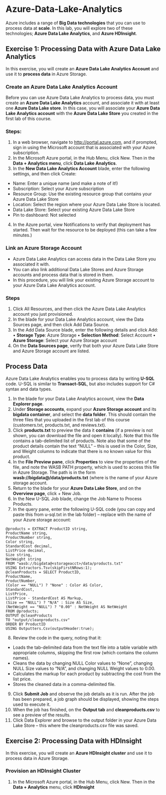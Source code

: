 # Azure-Data-Lake-Analytics
Azure includes a range of **Big Data technologies** that you can use to process data at **scale**. In this lab, you will explore two of these technologies; **Azure Data Lake Analytics**, and **Azure HDInsight**.

## Exercise 1: Processing Data with Azure Data Lake Analytics
In this exercise, you will create an **Azure Data Lake Analytics Account** and use it to **process data** in Azure Storage.

### Create an Azure Data Lake Analytics Account
Before you can use Azure Data Lake Analytics to process data, you must create an **Azure Data Lake Analytics** account, and associate it with at least one **Azure Data Lake store**. In this case, you will associate your **Azure Data Lake Analytics account** with the **Azure Data Lake Store** you created in the first lab of this course.

### Steps:
1. In a web browser, navigate to http://portal.azure.com, and if prompted, sign in using the Microsoft account that is associated with your Azure subscription.
2. In the Microsoft Azure portal, in the Hub Menu, click New. Then in the **Data + Analytics menu**, click **Data Lake Analytics**.
3. In the **New Data Lake Analytics Account** blade, enter the following settings, and then click Create:
- Name: Enter a unique name (and make a note of it!)
- Subscription: Select your Azure subscription
- Resource Group: Use the existing resource group that contains your Azure Data Lake Store
- Location: Select the region where your Azure Data Lake Store is located.
- Data Lake Store: Select your existing Azure Data Lake Store
- Pin to dashboard: Not selected
4. In the Azure portal, view Notifications to verify that deployment has started. Then wait for the resource to be deployed (this can take a few minutes.)
### Link an Azure Storage Account
- Azure Data Lake Analytics can access data in the Data Lake Store you associated it with.
- You can also link additional Data Lake Stores and Azure Storage accounts and process data that is stored in them.
- In this procedure, you will link your existing Azure Storage account to your Azure Data Lake Analytics account.

### Steps
1. Click All Resources, and then click the Azure Data Lake Analytics account you just provisioned.
2. In the blade for your Data Lake Analytics account, view the Data Sources page, and then click Add Data Source.
3. In the Add Data Source blade, enter the following details and click Add:
• **Storage Type**: Azure Storage
• **Selection Method**: Select Account
• **Azure Storage**: Select your Azure Storage account
4. On the **Data Sources page**, verify that both your Azure Data Lake Store and Azure Storage account are listed.

## Process Data

Azure Data Lake Analytics enables you to process data by writing **U-SQL** code. U-SQL is similar to **Transact-SQL**, but also includes support for C# syntax and data types.

1. In the blade for your Data Lake Analytics account, view the **Data Explorer page**.
2. Under **Storage accounts**, expand your **Azure Storage account** and its **bigdata container**, and select the **data folder**. This should contain the three files that you uploaded in the first lab of this course (customers.txt, products.txt, and reviews.txt).
3. Click **products.txt** to preview the data it **contains** (if a preview is not shown, you can download the file and open it locally). Note that this file contains a tab-delimited list of products. Note also that some of the product details contain the text “NULL” – this is used in the Color, Size, and Weight columns to indicate that there is no known value for this product.
4. In the **File Preview pane**, click **Properties** to view the properties of the file, and note the WASB PATH property, which is used to access this file in Azure Storage. The path is in the form **wasb://bigdata@<storageacct>/data/products.txt** (where <storageacct> is the name of your Azure storage account.
5. Return to the blade for your **Azure Data Lake Store**, and on the **Overview page**, click + New Job.
6. In the New U-SQL Job blade, change the Job Name to Process Products.
7. In the query pane, enter the following U-SQL code (you can copy and paste this from u-sql.txt in the lab folder) – replace <storageacct> with the name of your Azure storage account:
  ```
  @products = EXTRACT ProductID string,
ProductName string,
ProductNumber string,
Color string,
StandardCost decimal,
ListPrice decimal,
Size string,
NetWeight string
FROM "wasb://bigdata@<storageacct>/data/products.txt"
USING Extractors.Tsv(skipFirstNRows:1);
@cleanProducts = SELECT ProductID,
ProductName,
ProductNumber,
(Color == "NULL") ? "None" : Color AS Color,
StandardCost,
ListPrice,
ListPrice - StandardCost AS Markup,
(Size == "NULL") ? "N/A" : Size AS Size,
(NetWeight == "NULL") ? "0.00" : NetWeight AS NetWeight
FROM @products;
OUTPUT @cleanProducts
TO "output/cleanproducts.csv"
ORDER BY ProductID
USING Outputters.Csv(outputHeader:true);
  ```
8. Review the code in the query, noting that it:
- Loads the tab-delimited data from the text file into a table variable with appropriate columns, skipping the first row (which contains the column names).
- Cleans the data by changing NULL Color values to “None”, changing NULL Size values to “N/A”, and changing NULL Weight values to 0.00.
- Calculates the markup for each product by subtracting the cost from the list price.
- Stores the cleaned data in a comma-delimited file. 
9. Click **Submit Job** and observe the job details as it is run. After the job has been prepared, a job graph should be displayed, showing the steps used to execute it.
10. When the job has finished, on the **Output tab** and **cleanproducts.csv** to see a preview of the results.
11. Click Data Explorer and browse to the output folder in your Azure Data Lake Store – this where the cleanproducts.csv file was saved.

## Exercise 2: Processing Data with HDInsight
In this exercise, you will create an **Azure HDInsight cluster** and use it to process data in Azure Storage.
### Provision an HDInsight Cluster
1. In the Microsoft Azure portal, in the Hub Menu, click New. Then in the **Data + Analytics** menu, click **HDInsight**
  
